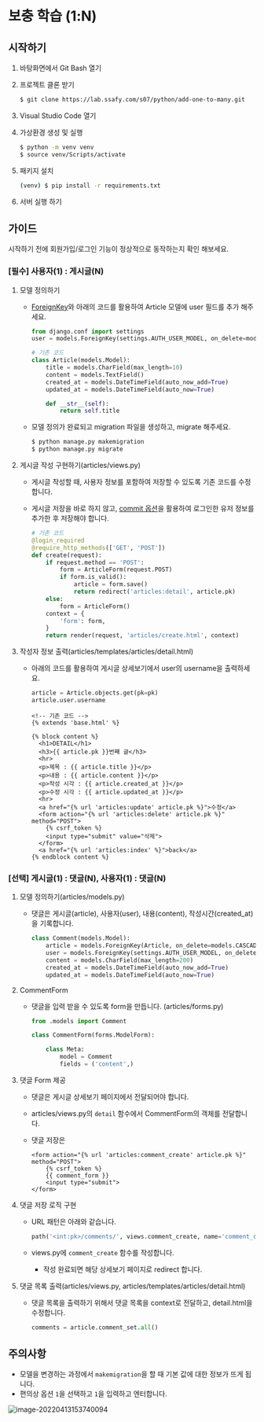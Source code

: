 # 보충 학습 (1:N)

## 시작하기

1. 바탕화면에서 Git Bash 열기

2. 프로젝트 클론 받기

    ```bash
    $ git clone https://lab.ssafy.com/s07/python/add-one-to-many.git
    ```

3. Visual Studio Code 열기

4. 가상환경 생성 및 실행

    ```bash
    $ python -m venv venv
    $ source venv/Scripts/activate

5. 패키지 설치

    ```bash
    (venv) $ pip install -r requirements.txt
    ```

6. 서버 실행 하기

## 가이드

시작하기 전에 회원가입/로그인 기능이 정상적으로 동작하는지 확인 해보세요.

### [필수] 사용자(1) : 게시글(N)

1. 모델 정의하기

   * [ForeignKey](https://docs.djangoproject.com/en/3.2/ref/models/fields/#django.db.models.ForeignKey)와 아래의 코드를 활용하여 Article 모델에 user 필드를 추가 해주세요.

     ```python
     from django.conf import settings
     user = models.ForeignKey(settings.AUTH_USER_MODEL, on_delete=models.CASCADE)
     ```

     ```python
     # 기존 코드
     class Article(models.Model):
         title = models.CharField(max_length=10)
         content = models.TextField()
         created_at = models.DateTimeField(auto_now_add=True)
         updated_at = models.DateTimeField(auto_now=True)
     
         def __str__(self):
             return self.title
     ```

   * 모델 정의가 완료되고 migration 파일을 생성하고, migrate 해주세요.

     ```bash
     $ python manage.py makemigration
     $ python manage.py migrate
     ```

2. 게시글 작성 구현하기(articles/views.py)

   * 게시글 작성할 때, 사용자 정보를 포함하여 저장할 수 있도록 기존 코드를 수정합니다.

   * 게시글 저장을 바로 하지 않고, [commit 옵션](https://docs.djangoproject.com/en/3.2/topics/forms/modelforms/#the-save-method)을 활용하여 로그인한 유저 정보를 추가한 후 저장해야 합니다.

     ```python
     # 기존 코드
     @login_required
     @require_http_methods(['GET', 'POST'])
     def create(request):
         if request.method == 'POST':
             form = ArticleForm(request.POST)
             if form.is_valid():
                 article = form.save()
                 return redirect('articles:detail', article.pk)
         else:
             form = ArticleForm()
         context = {
             'form': form,
         }
         return render(request, 'articles/create.html', context)
     ```

3. 작성자 정보 출력(articles/templates/articles/detail.html)

   * 아래의 코드를 활용하여 게시글 상세보기에서 user의 username을 출력하세요. 

     ```python
     article = Article.objects.get(pk=pk)
     article.user.username
     ```

     ```django
     <!-- 기존 코드 --> 
     {% extends 'base.html' %}
     
     {% block content %}
       <h1>DETAIL</h1>
       <h3>{{ article.pk }}번째 글</h3>
       <hr>
       <p>제목 : {{ article.title }}</p>
       <p>내용 : {{ article.content }}</p>
       <p>작성 시각 : {{ article.created_at }}</p>
       <p>수정 시각 : {{ article.updated_at }}</p>
       <hr>
       <a href="{% url 'articles:update' article.pk %}">수정</a>
       <form action="{% url 'articles:delete' article.pk %}" method="POST">
         {% csrf_token %}
         <input type="submit" value="삭제">
       </form>
       <a href="{% url 'articles:index' %}">back</a>
     {% endblock content %}
     ```

### [선택] 게시글(1) : 댓글(N), 사용자(1) : 댓글(N)

1. 모델 정의하기(articles/models.py)

   * 댓글은 게시글(article), 사용자(user), 내용(content), 작성시간(created_at)을 기록합니다.

     ```python
     class Comment(models.Model):
         article = models.ForeignKey(Article, on_delete=models.CASCADE)
         user = models.ForeignKey(settings.AUTH_USER_MODEL, on_delete=models.CASCADE)
         content = models.CharField(max_length=200)
         created_at = models.DateTimeField(auto_now_add=True)
         updated_at = models.DateTimeField(auto_now=True)
     ```

2. CommentForm 

   * 댓글을 입력 받을 수 있도록 form을 만듭니다. (articles/forms.py)

     ```python
     from .models import Comment
     
     class CommentForm(forms.ModelForm):
     
         class Meta:
             model = Comment
             fields = ('content',)
     ```

3. 댓글 Form 제공

   * 댓글은 게시글 상세보기 페이지에서 전달되어야 합니다.

   * articles/views.py의 `detail` 함수에서 CommentForm의 객체를 전달합니다.

   * 댓글 저장은 

     ```django
     <form action="{% url 'articles:comment_create' article.pk %}" method="POST">
         {% csrf_token %}
         {{ comment_form }}
         <input type="submit">
     </form>
     ```

4. 댓글 저장 로직 구현

   * URL 패턴은 아래와 같습니다.

       ```python
       path('<int:pk>/comments/', views.comment_create, name='comment_create'),
       ```

   * views.py에 `comment_create` 함수를 작성합니다. 
     * 작성 완료되면 해당 상세보기 페이지로 redirect 합니다.

5. 댓글 목록 출력(articles/views.py, articles/templates/articles/detail.html)

   * 댓글 목록을 출력하기 위해서 댓글 목록을 context로 전달하고, detail.html을 수정합니다.

     ```python
     comments = article.comment_set.all()
     ```

## 주의사항

* 모델을 변경하는 과정에서 `makemigration`을 할 때 기본 값에 대한 정보가 뜨게 됩니다.
* 편의상 옵션 `1`을 선택하고 `1`을 입력하고 엔터합니다.

![image-20220413153740094](README.assets/image-20220413153740094.png)
